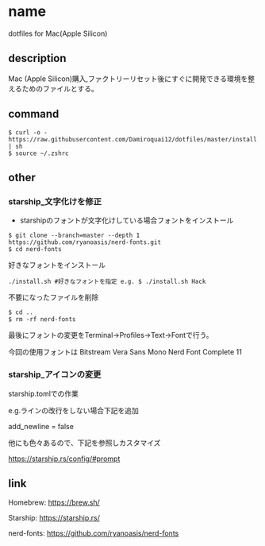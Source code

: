 # name

dotfiles for Mac(Apple Silicon)

## description
Mac (Apple Silicon)購入,ファクトリーリセット後にすぐに開発できる環境を整えるためのファイルとする。

## command

```
$ curl -o - https://raw.githubusercontent.com/Damiroquai12/dotfiles/master/install | sh
$ source ~/.zshrc
```
## other
### starship_文字化けを修正
- starshipのフォントが文字化けしている場合フォントをインストール
```
$ git clone --branch=master --depth 1 https://github.com/ryanoasis/nerd-fonts.git
$ cd nerd-fonts
```
好きなフォントをインストール
```
./install.sh #好きなフォントを指定 e.g. $ ./install.sh Hack
```
不要になったファイルを削除
```
$ cd ..
$ rm -rf nerd-fonts
```
最後にフォントの変更をTerminal->Profiles->Text->Fontで行う。

今回の使用フォントは
Bitstream Vera Sans Mono Nerd Font Complete 11

### starship_アイコンの変更
starship.tomlでの作業

e.g.ラインの改行をしない場合下記を追加

add_newline = false

他にも色々あるので、下記を参照しカスタマイズ

https://starship.rs/config/#prompt

## link
Homebrew: https://brew.sh/

Starship: https://starship.rs/

nerd-fonts: https://github.com/ryanoasis/nerd-fonts

